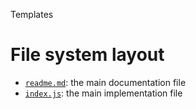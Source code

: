 Templates





# File system layout

- [`readme.md`](./readme.md): the main documentation file
- [`index.js`](./index.js): the main implementation file
